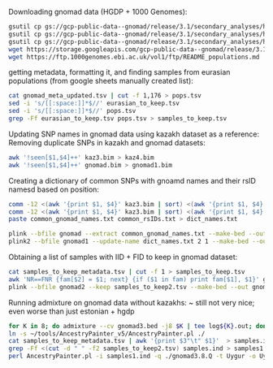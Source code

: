 Downloading gnomad data (HGDP + 1000 Genomes):

```bash
gsutil cp gs://gcp-public-data--gnomad/release/3.1/secondary_analyses/hgdp_1kg_v2/f2_fst/hgdp_tgp.bim ./
gsutil cp gs://gcp-public-data--gnomad/release/3.1/secondary_analyses/hgdp_1kg_v2/f2_fst/hgdp_tgp.bed ./
gsutil cp gs://gcp-public-data--gnomad/release/3.1/secondary_analyses/hgdp_1kg_v2/f2_fst/hgdp_tgp.fam ./
wget https://storage.googleapis.com/gcp-public-data--gnomad/release/3.1/secondary_analyses/hgdp_1kg_v2/metadata_and_qc/gnomad_meta_updated.tsv
wget https://ftp.1000genomes.ebi.ac.uk/vol1/ftp/README_populations.md
```

getting metadata, formatting it, and finding samples from eurasian populations (from google sheets manually created list):
```bash
cat gnomad_meta_updated.tsv | cut -f 1,176 > pops.tsv
sed -i 's/[[:space:]]*$//' eurasian_to_keep.tsv
sed -i 's/[[:space:]]*$//' pops.tsv
grep -Ff eurasian_to_keep.tsv pops.tsv > samples_to_keep.tsv
```

Updating SNP names in gnomad data using kazakh dataset as a reference:
Removing duplicate SNPs in kazakh and gnomad datasets:
```bash
awk '!seen[$1,$4]++' kaz3.bim > kaz4.bim
awk '!seen[$1,$4]++' gnomad.bim > gnomad1.bim
```

Creating a dictionary of common SNPs with gnoamd names and their rsID namesd based on position:
```bash
comm -12 <(awk '{print $1, $4}' kaz3.bim | sort) <(awk '{print $1, $4}' gnomad.bim | sort) | awk 'NR==FNR{pos[$1 FS $2]; next} ($1 FS $4) in pos {print $2}' - kaz4.bim > common_rsIDs.txt
comm -12 <(awk '{print $1, $4}' kaz3.bim | sort) <(awk '{print $1, $4}' gnomad.bim | sort) | awk 'NR==FNR{pos[$1 FS $2]; next} ($1 FS $4) in pos {print $2}' - gnomad1.bim > common_gnomad_names.txt
paste common_gnomad_names.txt common_rsIDs.txt > dict_names.txt
```

```bash
plink --bfile gnomad --extract common_gnomad_names.txt --make-bed --out gnomad1
plink2 --bfile gnomad1 --update-name dict_names.txt 2 1 --make-bed --out gnomad2
```

Obtaining a list of samples with IID + FID to keep in gnomad dataset:
```bash
cat samples_to_keep_metadata.tsv | cut -f 1 > samples_to_keep.tsv
awk 'NR==FNR {fam[$2] = $1; next} {if ($1 in fam) print fam[$1], $1}' gnomad2.fam samples_to_keep.tsv > samples_to_keep2.tsv
plink --bfile gnomad2 --keep samples_to_keep2.tsv --make-bed --out gnomad3
```

Running admixture on gnomad data without kazakhs: ~ still not very nice; even worse than just estonian + hgdp
```bash
for K in 8; do admixture --cv gnomad3.bed -j8 $K | tee log${K}.out; done
ln -s ~/tools/AncestryPainter_v5/AncestryPainter.pl ./
cat samples_to_keep_metadata.tsv | awk '{print $3"\t" $1}'  > samples.ind
grep -Ff <(cut -d " " -f2 samples_to_keep2.tsv) samples.ind > samples1.ind
perl AncestryPainter.pl -i samples1.ind -q ./gnomad3.8.Q -t Uygur -o Uygur_adm  -f png
```
